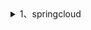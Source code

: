 <details>
<summary> 1、springcloud</summary>
 <p> <a>1. [SpringCloud各种微服务组件][001]</a></p>
<a>1. [SpringCloud各种微服务组件][001]</a>
 <p> 1. [SpringCloud各种微服务组件][001]</p>
 <p> 1. [SpringCloud各种微服务组件][001]</p>
 <p> 1. [SpringCloud各种微服务组件][001]</p>
 <p> 1. [SpringCloud各种微服务组件][001]</p>
 <p> 1. [SpringCloud各种微服务组件][001]</p>
 <p> 1. [SpringCloud各种微服务组件][001]</p>
</details>

[001]: https://fgq233.github.io/md/springcloud/001
 
